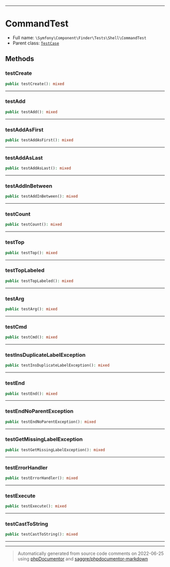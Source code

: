 ***

# CommandTest





* Full name: `\Symfony\Component\Finder\Tests\Shell\CommandTest`
* Parent class: [`TestCase`](../../../../../PHPUnit/Framework/TestCase.md)




## Methods


### testCreate



```php
public testCreate(): mixed
```











***

### testAdd



```php
public testAdd(): mixed
```











***

### testAddAsFirst



```php
public testAddAsFirst(): mixed
```











***

### testAddAsLast



```php
public testAddAsLast(): mixed
```











***

### testAddInBetween



```php
public testAddInBetween(): mixed
```











***

### testCount



```php
public testCount(): mixed
```











***

### testTop



```php
public testTop(): mixed
```











***

### testTopLabeled



```php
public testTopLabeled(): mixed
```











***

### testArg



```php
public testArg(): mixed
```











***

### testCmd



```php
public testCmd(): mixed
```











***

### testInsDuplicateLabelException



```php
public testInsDuplicateLabelException(): mixed
```











***

### testEnd



```php
public testEnd(): mixed
```











***

### testEndNoParentException



```php
public testEndNoParentException(): mixed
```











***

### testGetMissingLabelException



```php
public testGetMissingLabelException(): mixed
```











***

### testErrorHandler



```php
public testErrorHandler(): mixed
```











***

### testExecute



```php
public testExecute(): mixed
```











***

### testCastToString



```php
public testCastToString(): mixed
```











***


***
> Automatically generated from source code comments on 2022-06-25 using [phpDocumentor](http://www.phpdoc.org/) and [saggre/phpdocumentor-markdown](https://github.com/Saggre/phpDocumentor-markdown)
